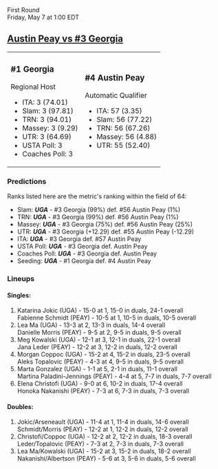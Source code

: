 First Round  
Friday, May 7 at 1:00 EDT
## [Austin Peay vs #3 Georgia](https://www.ncaa.com/game/5833663) 

<table><tr><td>  

### #1 Georgia  

Regional Host  
- ITA: 3 (74.01)  
- Slam: 3 (97.81)  
- TRN: 3 (94.01)  
- Massey: 3 (9.29)  
- UTR: 3 (64.69)  
- USTA Poll: 3  
- Coaches Poll: 3  

</td><td>  

### #4 Austin Peay  

Automatic Qualifier  
- ITA: 57 (3.35)  
- Slam: 56 (77.22)  
- TRN: 56 (67.26)  
- Massey: 56 (4.88)  
- UTR: 55 (52.40)  

</td></tr></table>  

 ### Predictions  

Ranks listed here are the metric's ranking within the field of 64:  
- Slam: ***UGA*** - #3 Georgia (99%) def. #56 Austin Peay (1%)  
- TRN: ***UGA*** - #3 Georgia (99%) def. #56 Austin Peay (1%)  
- Massey: ***UGA*** - #3 Georgia (75%) def. #56 Austin Peay (25%)  
- UTR: ***UGA*** - #3 Georgia (+12.29) def. #55 Austin Peay (-12.29)  
- ITA: ***UGA*** - #3 Georgia def. #57 Austin Peay  
- USTA Poll: ***UGA*** - #3 Georgia def. Austin Peay  
- Coaches Poll: ***UGA*** - #3 Georgia def. Austin Peay  
- Seeding: ***UGA*** - #1 Georgia def. #4 Austin Peay  

 ### Lineups  

 #### Singles:  
1. Katarina Jokic (UGA) - 15-0 at 1, 15-0 in duals, 24-1 overall  
  Fabienne Schmidt (PEAY) - 10-5 at 1, 10-5 in duals, 10-5 overall
2. Lea Ma (UGA) - 13-3 at 2, 13-3 in duals, 14-4 overall  
  Danielle Morris (PEAY) - 9-5 at 2, 9-5 in duals, 9-5 overall
3. Meg Kowalski (UGA) - 12-1 at 3, 12-1 in duals, 22-1 overall  
  Jana Leder (PEAY) - 12-2 at 3, 12-2 in duals, 12-2 overall
4. Morgan Coppoc (UGA) - 15-2 at 4, 15-2 in duals, 23-5 overall  
  Aleks Topalovic (PEAY) - 4-3 at 4, 9-5 in duals, 9-5 overall
5. Marta Gonzalez (UGA) - 1-1 at 5, 2-1 in duals, 11-1 overall  
  Martina Paladini-Jennings (PEAY) - 4-4 at 5, 7-7 in duals, 7-7 overall
6. Elena Christofi (UGA) - 9-0 at 6, 10-2 in duals, 17-4 overall  
  Honoka Nakanishi (PEAY) - 7-3 at 6, 7-3 in duals, 7-3 overall

 #### Doubles:  
1. Jokic/Arseneault (UGA) - 11-4 at 1, 11-4 in duals, 14-6 overall  
  Schmidt/Morris (PEAY) - 12-2 at 1, 12-2 in duals, 12-2 overall
2. Christofi/Coppoc (UGA) - 12-2 at 2, 12-2 in duals, 18-3 overall  
  Leder/Topalovic (PEAY) - 7-3 at 2, 7-3 in duals, 7-3 overall
3. Lea Ma/Kowalski (UGA) - 15-2 at 3, 15-2 in duals, 18-2 overall  
  Nakanishi/Albertson (PEAY) - 5-6 at 3, 5-6 in duals, 5-6 overall